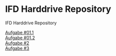 # IFD Harddrive Repository
 IFD Harddrive Repository


<a href="https://loge99.github.io/IFD/#Aufgabe1.1">Aufgabe #01.1</a><br>
<a href="https://loge99.github.io/IFD#Aufgabe1.2">Aufgabe #01.2</a><br>
<a href="https://loge99.github.io/IFD/#Aufgabe2">Aufgabe #2</a><br>
<a href="https://loge99.github.io/IFD/#Aufgabe3">Aufgabe #3</a><br>